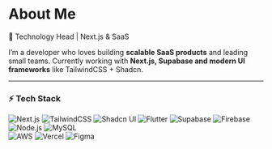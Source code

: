 # About Me  
🚀 Technology Head | Next.js & SaaS

I’m a developer who loves building **scalable SaaS products** and leading small teams. Currently working with **Next.js, Supabase and modern UI frameworks** like TailwindCSS + Shadcn.  

---

### ⚡ Tech Stack  
![Next.js](https://img.shields.io/badge/next.js-000000?style=flat&logo=nextdotjs&logoColor=white)   ![TailwindCSS](https://img.shields.io/badge/tailwindcss-%2338B2AC.svg?style=flat&logo=tailwind-css&logoColor=white)  ![Shadcn UI](https://img.shields.io/badge/shadcn-000000.svg?style=flat&logo=radix-ui&logoColor=white)  ![Flutter](https://img.shields.io/badge/flutter-%2302569B.svg?style=flat&logo=flutter&logoColor=white) ![Supabase](https://img.shields.io/badge/supabase-3ECF8E.svg?style=flat&logo=supabase&logoColor=white)  ![Firebase](https://img.shields.io/badge/firebase-%23039BE5.svg?style=flat&logo=firebase)  ![Node.js](https://img.shields.io/badge/node.js-6DA55F?style=flat&logo=node.js&logoColor=white)  ![MySQL](https://img.shields.io/badge/mysql-%2300f.svg?style=flat&logo=mysql&logoColor=white)  
![AWS](https://img.shields.io/badge/Amazon_AWS-%23FF9900.svg?style=flat&logo=amazon-aws&logoColor=white)  ![Vercel](https://img.shields.io/badge/vercel-000000?style=flat&logo=vercel&logoColor=white)   ![Figma](https://img.shields.io/badge/figma-%23F24E1E.svg?style=flat&logo=figma&logoColor=white)  

